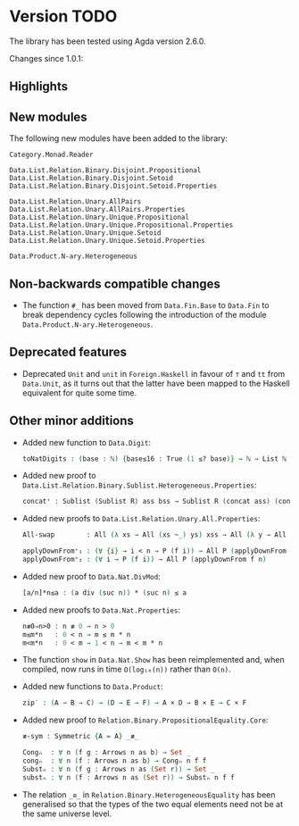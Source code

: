 Version TODO
============

The library has been tested using Agda version 2.6.0.

Changes since 1.0.1:

Highlights
----------

New modules
-----------

The following new modules have been added to the library:
```
Category.Monad.Reader

Data.List.Relation.Binary.Disjoint.Propositional
Data.List.Relation.Binary.Disjoint.Setoid
Data.List.Relation.Binary.Disjoint.Setoid.Properties

Data.List.Relation.Unary.AllPairs
Data.List.Relation.Unary.AllPairs.Properties
Data.List.Relation.Unary.Unique.Propositional
Data.List.Relation.Unary.Unique.Propositional.Properties
Data.List.Relation.Unary.Unique.Setoid
Data.List.Relation.Unary.Unique.Setoid.Properties

Data.Product.N-ary.Heterogeneous
```

Non-backwards compatible changes
--------------------------------

* The function `#_` has been moved from `Data.Fin.Base` to `Data.Fin`
  to break dependency cycles following the introduction of the module
  `Data.Product.N-ary.Heterogeneous`.

Deprecated features
-------------------

* Deprecated `Unit` and `unit` in `Foreign.Haskell` in favour of
  `⊤` and `tt` from `Data.Unit`, as it turns out that the latter have been
  mapped to the Haskell equivalent for quite some time.

Other minor additions
---------------------

* Added new function to `Data.Digit`:
  ```agda
  toNatDigits : (base : ℕ) {base≤16 : True (1 ≤? base)} → ℕ → List ℕ
  ```

* Added new proof to `Data.List.Relation.Binary.Sublist.Heterogeneous.Properties`:
  ```agda
  concat⁺ : Sublist (Sublist R) ass bss → Sublist R (concat ass) (concat bss)
  ```

* Added new proofs to `Data.List.Relation.Unary.All.Properties`:
  ```agda
  All-swap        : All (λ xs → All (xs ~_) ys) xss → All (λ y → All (_~ y) xss) ys

  applyDownFrom⁺₁ : (∀ {i} → i < n → P (f i)) → All P (applyDownFrom f n)
  applyDownFrom⁺₂ : (∀ i → P (f i)) → All P (applyDownFrom f n)
  ```

* Added new proof to `Data.Nat.DivMod`:
  ```agda
  [a/n]*n≤a : (a div (suc n)) * (suc n) ≤ a
  ```

* Added new proofs to `Data.Nat.Properties`:
  ```agda
  n≢0⇒n>0 : n ≢ 0 → n > 0
  m≤m*n   : 0 < n → m ≤ m * n
  m<m*n   : 0 < m → 1 < n → m < m * n
  ```

* The function `show` in `Data.Nat.Show` has been reimplemented and,
  when compiled, now runs in time `O(log₁₀(n))` rather than `O(n)`.

* Added new functions to `Data.Product`:
  ```agda
  zip′ : (A → B → C) → (D → E → F) → A × D → B × E → C × F
  ```

* Added new proof to `Relation.Binary.PropositionalEquality.Core`:
  ```agda
  ≢-sym : Symmetric {A = A} _≢_

  Congₙ  : ∀ n (f g : Arrows n as b) → Set _
  congₙ  : ∀ n (f : Arrows n as b) → Congₙ n f f
  Substₙ : ∀ n (f g : Arrows n as (Set r)) → Set _
  substₙ : ∀ n (f : Arrows n as (Set r)) → Substₙ n f f
  ```

* The relation `_≅_` in `Relation.Binary.HeterogeneousEquality` has
  been generalised so that the types of the two equal elements need not
  be at the same universe level.
